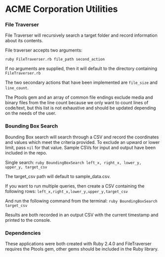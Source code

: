 # ACME Corporation Utilities
### File Traverser
File Traverser will recursively search a target folder and record information about its contents.

File traverser accepts two arguments:

`ruby FileTraverser.rb file_path second_action`

If no arguments are supplied, then it will default to the directory containing `FileTraverser.rb`

The two secondary actions that have been implemented are `file_size` and `line_count`.

The Ptools gem and an array of common file endings exclude media and binary files from the line count because we only want to count lines of code/text, but this list is not exhaustive and should be updated depending on the needs of the user.

### Bounding Box Search
Bounding Box search will search through a CSV and record the coordinates and values which meet the criteria provided. To exclude an upward or lower limit, pass `nil` for that value. Sample CSVs for input and output have been included in the repo.

Single search: 
`ruby BoundingBoxSearch left_x, right_x, lower_y, upper_y, target_csv`

The target_csv path will default to sample_data.csv. 

If you want to run multiple queries, then create a CSV containing the following rows:
`left_x,right_x,lower_y,upper_y,target_csv`

And run the following command from the terminal:
`ruby BoundingBoxSearch target_csv`

Results are both recorded in an output CSV with the current timestamp and printed to the console.

### Dependencies
These applications were both created with Ruby 2.4.0 and FileTraverser requires the Ptools gem, other gems should be included in the Ruby library.